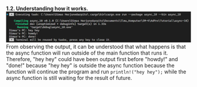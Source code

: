 **1.2. Understanding how it works.**  
![](1.1.png)  
From observing the output, it can be understood that what happens is that the async function will run outside of the main function that runs it. Therefore, "hey hey" could have been output first before "howdy!" and "done!" because "hey hey" is outside the async function because the function will continue the program and run `println!("hey hey");` while the async function is still waiting for the result of future.  

